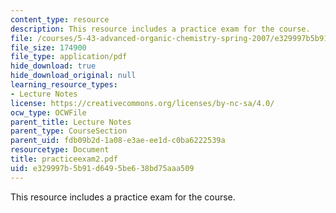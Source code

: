 ```yaml
---
content_type: resource
description: This resource includes a practice exam for the course.
file: /courses/5-43-advanced-organic-chemistry-spring-2007/e329997b5b91d6495be638bd75aaa509_practiceexam2.pdf
file_size: 174900
file_type: application/pdf
hide_download: true
hide_download_original: null
learning_resource_types:
- Lecture Notes
license: https://creativecommons.org/licenses/by-nc-sa/4.0/
ocw_type: OCWFile
parent_title: Lecture Notes
parent_type: CourseSection
parent_uid: fdb09b2d-1a08-e3ae-ee1d-c0ba6222539a
resourcetype: Document
title: practiceexam2.pdf
uid: e329997b-5b91-d649-5be6-38bd75aaa509
---
```

This resource includes a practice exam for the course.
